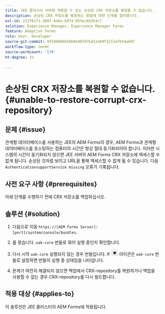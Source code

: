 ```yaml
---
title: JEE 클러스터 서버에 적용할 수 있는 손상된 CRX 저장소를 복원할 수 없습니다.
description: 손상된 CRX 저장소를 복원하는 방법에 대한 단계를 알아봅니다.
exl-id: 212f61f1-360f-4abe-b874-055ec65454c7
solution: Experience Manager, Experience Manager Forms
feature: Adaptive Forms
role: User, Developer
source-git-commit: 9f59606bb58b9e90f07bd22e89f3213afb54a697
workflow-type: tm+mt
source-wordcount: '179'
ht-degree: 1%

---
```


# 손상된 CRX 저장소를 복원할 수 없습니다. {#unable-to-restore-corrupt-crx-repository}

## 문제 {#issue}

관계형 데이터베이스를 사용하는 JEE의 AEM Forms의 경우, AEM Forms과 관계형 데이터베이스를 호스팅하는 컴퓨터의 시간은 항상 절대 동기화되어야 합니다. 이러한 시스템의 시간이 동기화되지 않으면 JEE 서버의 AEM Forms CRX 저장소에 액세스할 수 없게 됩니다. 손상된 것처럼 보이고 URL을 통해 액세스할 수 없게 될 수 있습니다. 다음 `AuthenticationsupportService missing` 오류가 기록됩니다.

## 사전 요구 사항 {#prerequisites}

아래 단계를 수행하기 전에 CRX 저장소를 백업하십시오.

## 솔루션 {#solution}

1. 다음으로 이동  `https://[AEM Forms Server]:[port]/system/console/bundles`.

1. 를 찾습니다. `oak-core` 번들로 묶어 실행 중인지 확인합니다.

1. 다시 시작 `oak-core` 실행되지 않는 경우 번들입니다. If  ![일시 중지 단추](/help/forms/using/assets/stop.png) 아이콘은 `oak-core` 번들로 설정하면 번들이 실행 중 상태임을 나타냅니다.

1. 문제가 여전히 해결되지 않으면 백업에서 CRX-repository를 복원하거나 백업을 사용할 수 없는 경우 CRX-repository를 다시 빌드합니다.


## 적용 대상 {#applies-to}

이 솔루션은 JEE 클러스터의 AEM Forms에 적용됩니다.
